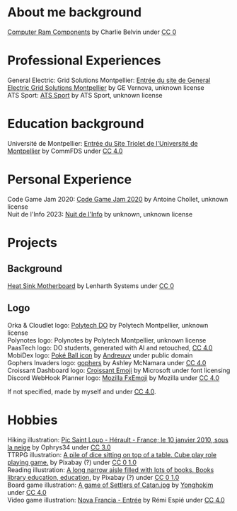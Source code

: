 # About me background

[Computer Ram Components](https://negativespace.co/computer-ram-components/) by Charlie Belvin under [CC 0](https://creativecommons.org/publicdomain/zero/1.0/deed.en)

# Professional Experiences

General Electric: Grid Solutions Montpellier: [Entrée du site de General Electric Grid Solutions Montpellier](https://lh3.googleusercontent.com/p/AF1QipNnbtUADkWph3sGd6Zx4esS3KNEjrcLsKURaGgA=s680-w680-h510) by GE Vernova, unknown license  
ATS Sport: [ATS Sport](https://lh3.googleusercontent.com/p/AF1QipPOlBTShD2SeUyNX5ugqSRP7l3EY8hu1oQvj6jD=s680-w680-h510) by ATS Sport, unknown license

# Education background

Université de Montpellier: [Entrée du Site Triolet de l'Université de Montpellier](https://commons.wikimedia.org/wiki/File:20200618_141712_cor.jpg) by CommFDS under [CC 4.0](https://creativecommons.org/licenses/by/4.0/)

# Personal Experience

Code Game Jam 2020: [Code Game Jam 2020](https://codegamejam.extragames.fr/) by Antoine Chollet, unknown license  
Nuit de l'Info 2023: [Nuit de l'Info](https://nuitdelinfo.com/) by unknown, unknown license

# Projects

## Background

[Heat Sink Motherboard](https://negativespace.co/heat-sink-motherboard/) by Lenharth Systems under [CC 0](https://creativecommons.org/publicdomain/zero/1.0/deed.en)

## Logo

Orka & Cloudlet logo: [Polytech DO](https://www.polytech.umontpellier.fr/formation/cycle-ingenieur/devops) by Polytech Montpellier, unknown license  
Polynotes logo: Polynotes by Polytech Montpellier, unknown license  
PaasTech logo: DO students, generated with AI and retouched, [CC 4.0](https://creativecommons.org/licenses/by/4.0/)  
MobiDex logo: [Poké Ball icon](https://commons.wikimedia.org/wiki/File:Pok%C3%A9_Ball_icon.svg) by [Andreuvv](https://commons.wikimedia.org/wiki/User:Andreuvv) under public domain  
Gophers Invaders logo: [gophers](https://github.com/ashleymcnamara/gophers) by Ashley McNamara under [CC 4.0](https://creativecommons.org/licenses/by/4.0/deed.en)  
Croissant Dashboard logo: [Croissant Emoji](https://emojipedia.org/microsoft/windows-10-october-2018-update/croissant) by Microsoft under font licensing  
Discord WebHook Planner logo: [Mozilla FxEmoji](https://github.com/mozilla/fxemoji) by Mozilla under [CC 4.0](https://creativecommons.org/licenses/by/4.0/deed.en)

If not specified, made by myself and under [CC 4.0](https://creativecommons.org/licenses/by/4.0/).

# Hobbies

Hiking illustration: [Pic Saint Loup - Hérault - France; le 10 janvier 2010, sous la neige](https://commons.wikimedia.org/wiki/File:Pic-St-Loup--H%C3%A9rault-IMG_1877.jpg) by Ophrys34 under [CC 3.0](https://creativecommons.org/licenses/by/3.0/)  
TTRPG illustration: [A pile of dice sitting on top of a table. Cube play role playing game.](https://boudewijnhuijgens.getarchive.net/amp/media/cube-play-role-playing-game-978315) by Pixabay (?) under [CC 0 1.0](https://creativecommons.org/publicdomain/zero/1.0/deed.en)  
Reading illustration: [A long narrow aisle filled with lots of books. Books library education, education.](https://picryl.com/media/books-library-education-education-65cbf2) by Pixabay (?) under [CC 0 1.0](https://creativecommons.org/publicdomain/zero/1.0/deed.en)  
Board game illustration: [A game of Settlers of Catan.jpg](https://commons.wikimedia.org/wiki/File:A_game_of_Settlers_of_Catan) by [Yonghokim](https://commons.wikimedia.org/wiki/User:Yonghokim) under [CC 4.0](https://creativecommons.org/licenses/by-sa/4.0/deed.en)  
Video game illustration: [Nova Francia - Entrée](https://nova-francia.espie.dev) by Rémi Espié under [CC 4.0](https://creativecommons.org/licenses/by/4.0/)

